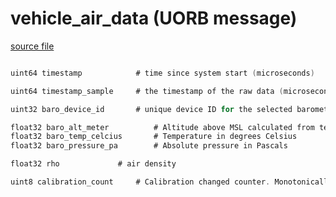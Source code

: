 # vehicle_air_data (UORB message)



[source file](https://github.com/PX4/PX4-Autopilot/blob/release/1.13/msg/vehicle_air_data.msg)

```c

uint64 timestamp            # time since system start (microseconds)

uint64 timestamp_sample     # the timestamp of the raw data (microseconds)

uint32 baro_device_id       # unique device ID for the selected barometer

float32 baro_alt_meter          # Altitude above MSL calculated from temperature compensated baro sensor data using an ISA corrected for sea level pressure SENS_BARO_QNH.
float32 baro_temp_celcius       # Temperature in degrees Celsius
float32 baro_pressure_pa        # Absolute pressure in Pascals

float32 rho             # air density

uint8 calibration_count     # Calibration changed counter. Monotonically increases whenever calibration changes.

```
